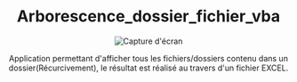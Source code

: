 <div align="center">
  
  # Arborescence_dossier_fichier_vba
  
  <img src="https://github.com/anth039/Arborescence_dossier_fichier_vba/assets/88208959/bb760558-f380-481a-9b88-0d1424d3b9dd" alt="Capture d'écran"/>
  <br>
  <p>
    Application permettant d'afficher tous les fichiers/dossiers contenu dans un dossier(Récurcivement), le résultat est réalisé au travers d'un fichier EXCEL.
  </p>
</div>
 
